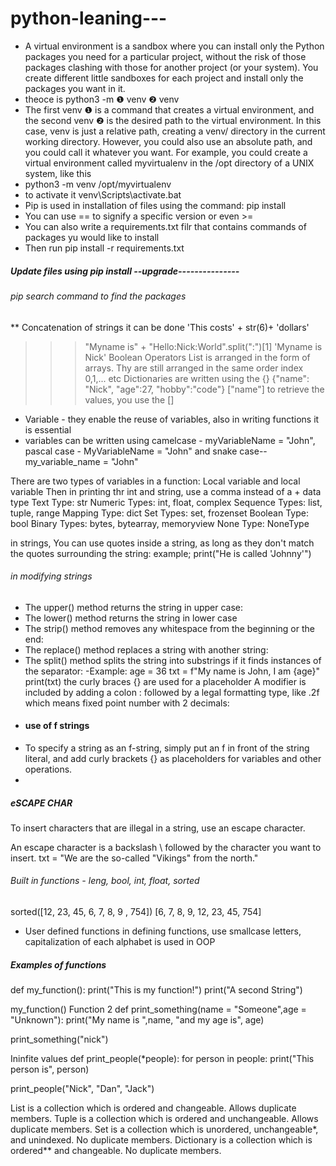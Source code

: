 # python-leaning---

- A virtual environment is a sandbox where you can install only the Python packages you need for a particular project, without the risk of those packages clashing with those for another project (or your system). You create different little sandboxes for each project and install only the packages you want in it.
- theoce is python3 -m ❶ venv ❷ venv
- The first venv ❶ is a command that creates a virtual environment, and the second venv ❷ is the desired path to the virtual environment. In this case, venv is just a relative path, creating a venv/ directory in the current working directory. However, you could also use an absolute path, and you could call it whatever you want. For example, you could create a virtual environment called myvirtualenv in the /opt directory of a UNIX system, like this
- python3 -m venv /opt/myvirtualenv
- to activate it  venv\Scripts\activate.bat
- Pip is used in installation of files using the command: pip install
- You can use == to signify a specific version or even >= 
- You can also write a requirements.txt filr that contains commands of packages yu would like to install
- Then run pip install -r requirements.txt
##### Update files using pip install --upgrade---------------
###### pip search command to find the packages
** Concatenation of strings
it can be done 'This costs' + str(6)+ 'dollars'
>>> "Myname is" + "Hello:Nick:World".split(":")[1] 
'Myname is Nick'
>>> Boolean Operators
>>> List is arranged in the form of arrays. Thy are still arranged in the same order index 0,1,... etc
>>> Dictionaries are written using the {}
>>> {"name": "Nick", "age":27, "hobby":"code"} ["name"]
>>> to retrieve the values, you use the []
- Variable - they enable the reuse of variables, also in writing functions it is essential
- variables can be written using camelcase - myVariableName = "John", pascal case - MyVariableName = "John" and snake case-- my_variable_name = "John"

There are two types of variables in a function: Local variable and local variable 
Then in printing thr int and string, use a comma instead of a +
data type
Text Type:	str
Numeric Types:	int, float, complex
Sequence Types:	list, tuple, range
Mapping Type:	dict
Set Types:	set, frozenset
Boolean Type:	bool
Binary Types:	bytes, bytearray, memoryview
None Type:	NoneType

in strings,
You can use quotes inside a string, as long as they don't match the quotes surrounding the string: example; print("He is called 'Johnny'")
###### in modifying strings
- The upper() method returns the string in upper case:
- The lower() method returns the string in lower case
- The strip() method removes any whitespace from the beginning or the end:
- The replace() method replaces a string with another string:
- The split() method splits the string into substrings if it finds instances of the separator:
-Example:
 age = 36
txt = f"My name is John, I am {age}"
print(txt)
the curly braces {} are used for a placeholder
A modifier is included by adding a colon : followed by a legal formatting type, like .2f which means fixed point number with 2 decimals:
- #### use of f strings
- To specify a string as an f-string, simply put an f in front of the string literal, and add curly brackets {} as placeholders for variables and other operations.
- 

##### eSCAPE CHAR
To insert characters that are illegal in a string, use an escape character.

An escape character is a backslash \ followed by the character you want to insert.
txt = "We are the so-called \"Vikings\" from the north."
###### Built in functions - leng, bool, int, float, sorted
sorted([12, 23, 45, 6, 7, 8, 9 , 754]) 
[6, 7, 8, 9, 12, 23, 45, 754]
* User defined functions
in defining functions, use smallcase letters, capitalization of each alphabet is used in OOP
##### Examples of functions 
def my_function():
    print("This is my function!")
    print("A second String")

my_function()
Function 2
def print_something(name = "Someone",age = "Unknown"):
    print("My name is ",name, "and my age is", age)

print_something("nick")

Ininfite values
def print_people(*people):
    for person in people:
        print("This person is", person)
        
print_people("Nick", "Dan", "Jack")

List is a collection which is ordered and changeable. Allows duplicate members.
Tuple is a collection which is ordered and unchangeable. Allows duplicate members.
Set is a collection which is unordered, unchangeable*, and unindexed. No duplicate members.
Dictionary is a collection which is ordered** and changeable. No duplicate members.


